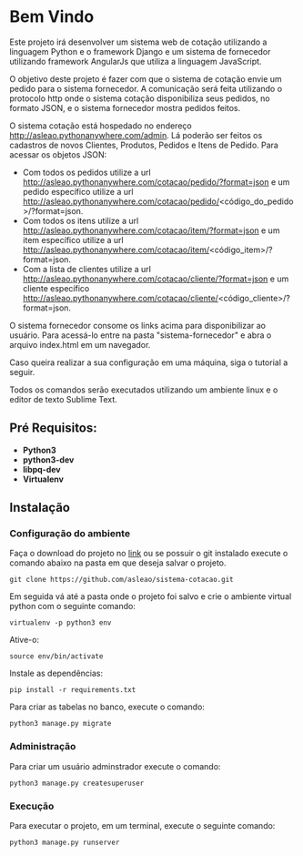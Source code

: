 # Bem Vindo

Este projeto irá desenvolver um sistema web de cotação utilizando a linguagem Python e o framework Django e um sistema de fornecedor utilizando framework AngularJs que utiliza a linguagem JavaScript.

O objetivo deste projeto é fazer com que o sistema de cotação envie um pedido para o sistema fornecedor. A comunicação será feita utilizando o protocolo http onde o sistema cotação disponibiliza
seus pedidos, no formato JSON, e o sistema fornecedor mostra pedidos feitos.

O sistema cotação está hospedado no endereço http://asleao.pythonanywhere.com/admin. Lá poderão ser feitos os cadastros de novos
Clientes, Produtos, Pedidos e Itens de Pedido. Para acessar os objetos JSON:
 * Com todos os pedidos utilize a url http://asleao.pythonanywhere.com/cotacao/pedido/?format=json e um pedido específico utilize a url http://asleao.pythonanywhere.com/cotacao/pedido/<código_do_pedido>/?format=json. 
* Com todos os itens utilize a url http://asleao.pythonanywhere.com/cotacao/item/?format=json e um item específico utilize a url http://asleao.pythonanywhere.com/cotacao/item/<código_item>/?format=json. 
* Com a lista de clientes utilize a url http://asleao.pythonanywhere.com/cotacao/cliente/?format=json e um cliente específico http://asleao.pythonanywhere.com/cotacao/cliente/<código_cliente>/?format=json.

O sistema fornecedor consome os links acima para disponibilizar ao usuário. Para acessá-lo entre na pasta "sistema-fornecedor" e abra o arquivo index.html em um navegador. 

Caso queira realizar a sua configuração em uma máquina, siga o tutorial a seguir. 

Todos os comandos serão executados utilizando um ambiente linux e o editor de texto Sublime Text.

## Pré Requisitos:
	
* **Python3**
* **python3-dev**
* **libpq-dev**
* **Virtualenv**	

## Instalação

### Configuração do ambiente

Faça o download do projeto no [link](https://github.com/asleao/sistema-cotacao.git) ou se possuir o git instalado execute o comando abaixo na pasta em que deseja salvar o projeto.

	git clone https://github.com/asleao/sistema-cotacao.git

Em seguida vá até a pasta onde o projeto foi salvo e crie o ambiente virtual python com o seguinte comando:
	
	virtualenv -p python3 env

Ative-o:

	source env/bin/activate

Instale as dependências:

	pip install -r requirements.txt

Para criar as tabelas no banco, execute o comando:

	python3 manage.py migrate

### Administração

Para criar um usuário adminstrador execute o comando:

	python3 manage.py createsuperuser

### Execução

Para executar o projeto, em um terminal, execute o seguinte comando:

	python3 manage.py runserver



